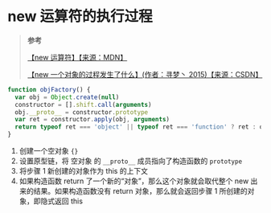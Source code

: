 # new 运算符的执行过程

> **参考**
>
> [【new 运算符】【来源：MDN】](https://developer.mozilla.org/zh-CN/docs/Web/JavaScript/Reference/Operators/new)
>
> [【new 一个对象的过程发生了什么】(作者：寻梦丶 2015)【来源：CSDN】](https://blog.csdn.net/w770583069/article/details/77322537)

```js
function objFactory() {
  var obj = Object.create(null)
  constructor = [].shift.call(arguments)
  obj.__proto__ = constructor.prototype
  var ret = constructor.apply(obj, arguments)
  return typeof ret === 'object' || typeof ret === 'function' ? ret : obj
}
```

1. 创建一个空对象 `{}`
2. 设置原型链，将 空对象 的 `__proto__` 成员指向了构造函数的 `prototype`
3. 将步骤 1 新创建的对象作为 this 的上下文
4. 如果构造函数 return 了一个新的“对象”，那么这个对象就会取代整个 new 出来的结果。如果构造函数没有 return 对象，那么就会返回步骤 1 所创建的对象，即隐式返回 this
